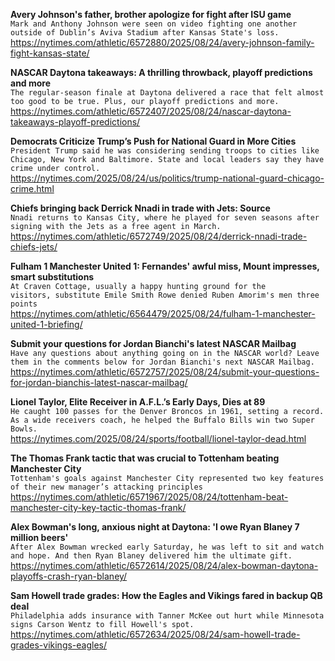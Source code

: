 **Avery Johnson's father, brother apologize for fight after ISU game**\
`Mark and Anthony Johnson were seen on video fighting one another outside of Dublin’s Aviva Stadium after Kansas State's loss.`\
https://nytimes.com/athletic/6572880/2025/08/24/avery-johnson-family-fight-kansas-state/

**NASCAR Daytona takeaways: A thrilling throwback, playoff predictions and more**\
`The regular-season finale at Daytona delivered a race that felt almost too good to be true. Plus, our playoff predictions and more.`\
https://nytimes.com/athletic/6572407/2025/08/24/nascar-daytona-takeaways-playoff-predictions/

**Democrats Criticize Trump’s Push for National Guard in More Cities**\
`President Trump said he was considering sending troops to cities like Chicago, New York and Baltimore. State and local leaders say they have crime under control.`\
https://nytimes.com/2025/08/24/us/politics/trump-national-guard-chicago-crime.html

**Chiefs bringing back Derrick Nnadi in trade with Jets: Source**\
`Nnadi returns to Kansas City, where he played for seven seasons after signing with the Jets as a free agent in March.`\
https://nytimes.com/athletic/6572749/2025/08/24/derrick-nnadi-trade-chiefs-jets/

**Fulham 1 Manchester United 1: Fernandes' awful miss, Mount impresses, smart substitutions**\
`At Craven Cottage, usually a happy hunting ground for the visitors, substitute Emile Smith Rowe denied Ruben Amorim's men three points`\
https://nytimes.com/athletic/6564479/2025/08/24/fulham-1-manchester-united-1-briefing/

**Submit your questions for Jordan Bianchi's latest NASCAR Mailbag**\
`Have any questions about anything going on in the NASCAR world? Leave them in the comments below for Jordan Bianchi's next NASCAR Mailbag.`\
https://nytimes.com/athletic/6572757/2025/08/24/submit-your-questions-for-jordan-bianchis-latest-nascar-mailbag/

**Lionel Taylor, Elite Receiver in A.F.L.’s Early Days, Dies at 89**\
`He caught 100 passes for the Denver Broncos in 1961, setting a record.  As a wide receivers coach, he helped the Buffalo Bills win two Super Bowls.`\
https://nytimes.com/2025/08/24/sports/football/lionel-taylor-dead.html

**The Thomas Frank tactic that was crucial to Tottenham beating Manchester City**\
`Tottenham's goals against Manchester City represented two key features of their new manager’s attacking principles`\
https://nytimes.com/athletic/6571967/2025/08/24/tottenham-beat-manchester-city-key-tactic-thomas-frank/

**Alex Bowman's long, anxious night at Daytona: 'I owe Ryan Blaney 7 million beers'**\
`After Alex Bowman wrecked early Saturday, he was left to sit and watch and hope. And then Ryan Blaney delivered him the ultimate gift.`\
https://nytimes.com/athletic/6572614/2025/08/24/alex-bowman-daytona-playoffs-crash-ryan-blaney/

**Sam Howell trade grades: How the Eagles and Vikings fared in backup QB deal**\
`Philadelphia adds insurance with Tanner McKee out hurt while Minnesota signs Carson Wentz to fill Howell's spot.`\
https://nytimes.com/athletic/6572634/2025/08/24/sam-howell-trade-grades-vikings-eagles/

